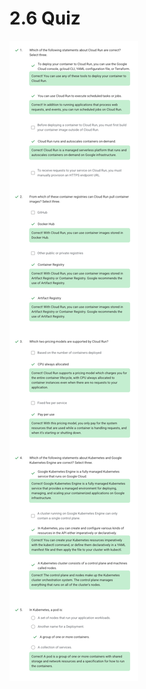 # 2.6 Quiz

![gh](https://raw.githubusercontent.com/SeanChenR/img_gif/main/myimage/17417670710000t9cd3.png)
